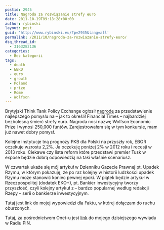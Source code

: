 ```yaml
---
postid: 2945
title: Nagroda za rozwiązanie strefy euro
date: 2011-10-19T09:18:28+00:00
author: rybinski
layout: post
guid: 'http://www.rybinski.eu/?p=2945&lang=all'
permalink: /2011/10/nagroda-za-rozwiazanie-strefy-euro/
dsq_thread_id:
  - 3163282136
categories:
  - Bez kategorii
tags:
  - death
  - EBRD
  - euro
  - growth
  - Poland
  - prize
  - Rome
  - Wolfson
---
```

Brytyjski Think Tank Policy Exchange ogłosił [nagrodę](http://www.policyexchange.org.uk/assets/Wolfson_PR_EN.pdf) za przedstawienie najlepszego pomysłu na – jak to określił Financial Times – najbardziej bezbolesną śmierć strefy euro. Nagroda nosi nazwę Wolfson Economic Prize i wynosi 250,000 funtów. Zarejestrowałem się w tym konkursie, mam już nawet dobry pomysł.

Kolejne instytucje tną prognozy PKB dla Polski na przyszły rok, EBOR oczekuje wzrostu 2,2%. Ja oczekuję poniżej 2% w 2012 roku i recesji w 2013 roku. Ciekawe czy lista reform które przedstawi premier Tusk w expose będzie dobrą odpowiedzią na taki właśnie scenariusz.

W czwartek ukaże się mój artykuł w Dzienniku Gazecie Prawnej pt. Upadek Rzymu, w którym pokazuję, że po raz kolejny w historii ludzkości upadek Rzymu może stanowić koniec pewnej epoki. W piątek będzie artykuł w Rzeczpospolitej (dodatek EKO+), pt. Bankier inwestycyjny tworzy przyszłość, czyli kolejny artykuł z – bardzo popularnej według redakcji Rzepy – serii o bankierze inwestycyjnym.

Tutaj jest link do mojej [wypowiedzi](http://www.fakt.pl/Sprawdz-ile-zarabiaja-bankierzy-w-Polsce-,artykuly,134176,1.html) dla Faktu, w której dołączam do ruchu oburzonych.

Tutaj, za pośrednictwem Onet-u jest [link](http://biznes.onet.pl/rybinski-w-2013-roku-polske-czeka-recesja,18589,4884629,1,audio-detal) do mojego dzisiejszego wywiadu w Radiu PIN.
